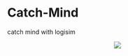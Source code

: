 # Catch-Mind
catch mind with logisim

<p align="center">
  <img src="https://github.com/chaeyoungeee/Catch-Mind/assets/102286483/77c8ce4c-c098-4f6e-817a-2d40d805caaa">
</p>
